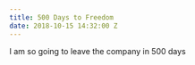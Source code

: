 ```yaml
---
title: 500 Days to Freedom
date: 2018-10-15 14:32:00 Z
---
```


I am so going to leave the company in 500 days